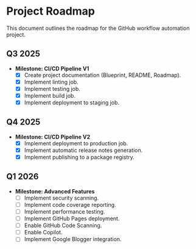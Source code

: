 # Project Roadmap

This document outlines the roadmap for the GitHub workflow automation project.

## Q3 2025

*   **Milestone: CI/CD Pipeline V1**
    *   [x] Create project documentation (Blueprint, README, Roadmap).
    *   [x] Implement linting job.
    *   [x] Implement testing job.
    *   [x] Implement build job.
    *   [x] Implement deployment to staging job.

## Q4 2025

*   **Milestone: CI/CD Pipeline V2**
    *   [x] Implement deployment to production job.
    *   [x] Implement automatic release notes generation.
    *   [x] Implement publishing to a package registry.

## Q1 2026

*   **Milestone: Advanced Features**
    *   [ ] Implement security scanning.
    *   [ ] Implement code coverage reporting.
    *   [ ] Implement performance testing.
    *   [ ] Implement GitHub Pages deployment.
    *   [ ] Enable GitHub Code Scanning.
    *   [ ] Enable Copilot.
    *   [ ] Implement Google Blogger integration.
